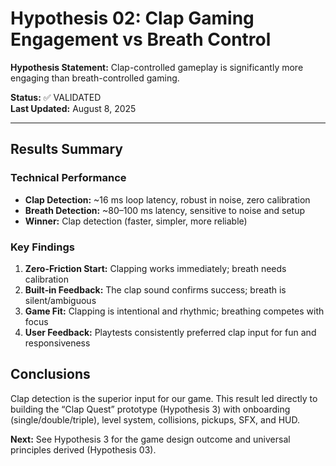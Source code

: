 # Hypothesis 02: Clap Gaming Engagement vs Breath Control

**Hypothesis Statement:** Clap-controlled gameplay is significantly more engaging than breath-controlled gaming.

**Status:** ✅ VALIDATED  
**Last Updated:** August 8, 2025

---

## Results Summary

### Technical Performance
- **Clap Detection:** ~16 ms loop latency, robust in noise, zero calibration
- **Breath Detection:** ~80–100 ms latency, sensitive to noise and setup
- **Winner:** Clap detection (faster, simpler, more reliable)

### Key Findings
1. **Zero-Friction Start:** Clapping works immediately; breath needs calibration
2. **Built‑in Feedback:** The clap sound confirms success; breath is silent/ambiguous
3. **Game Fit:** Clapping is intentional and rhythmic; breathing competes with focus
4. **User Feedback:** Playtests consistently preferred clap input for fun and responsiveness

## Conclusions
Clap detection is the superior input for our game. This result led directly to building the “Clap Quest” prototype (Hypothesis 3) with onboarding (single/double/triple), level system, collisions, pickups, SFX, and HUD.

**Next:** See Hypothesis 3 for the game design outcome and universal principles derived (Hypothesis 03).